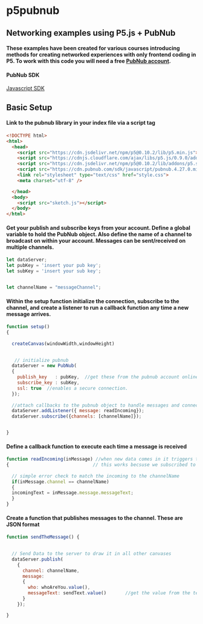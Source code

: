 # p5pubnub
## Networking examples using P5.js + PubNub
#### These examples have been created for various courses introducing methods for creating networked experiences with only frontend coding in P5. To work with this code you will need a free [PubNub account](pubnub.com).

#### PubNub SDK
[Javascript SDK](https://www.pubnub.com/docs/web-javascript/pubnub-javascript-sdk)

## Basic Setup
#### Link to the pubnub library in your index file via a script tag
```html
<!DOCTYPE html>
<html>
  <head>
    <script src="https://cdn.jsdelivr.net/npm/p5@0.10.2/lib/p5.min.js"></script>
    <script src="https://cdnjs.cloudflare.com/ajax/libs/p5.js/0.9.0/addons/p5.dom.min.js"></script>
    <script src="https://cdn.jsdelivr.net/npm/p5@0.10.2/lib/addons/p5.sound.min.js"></script>
    <script src="https://cdn.pubnub.com/sdk/javascript/pubnub.4.27.0.min.js"></script>
    <link rel="stylesheet" type="text/css" href="style.css">
    <meta charset="utf-8" />

  </head>
  <body>
    <script src="sketch.js"></script>
  </body>
</html>
```

#### Get your publish and subscribe keys from your account. Define a global variable to hold the PubNub object. Also define the name of a channel to broadcast on within your account.  Messages can be sent/received on multiple channels.

```javascript
let dataServer;
let pubKey = 'insert your pub key';
let subKey = 'insert your sub key';


let channelName = "messageChannel";

```

#### Within the setup function initialize the connection, subscribe to the channel, and create a listener to run a callback function any time a new message arrives.

```javascript
function setup() 
{
  
  createCanvas(windowWidth,windowHeight)
  

   // initialize pubnub
  dataServer = new PubNub(
  {
    publish_key   : pubKey,  //get these from the pubnub account online
    subscribe_key : subKey,  
    ssl: true  //enables a secure connection. 
  });
  
  //attach callbacks to the pubnub object to handle messages and connections
  dataServer.addListener({ message: readIncoming});
  dataServer.subscribe({channels: [channelName]});


}
 ```
#### Define a callback function to execute each time a message is received

```javascript
function readIncoming(inMessage) //when new data comes in it triggers this function, 
{                               // this works becsuse we subscribed to the channel in setup()
  
  // simple error check to match the incoming to the channelName
  if(inMessage.channel == channelName)
  {
  incomingText = inMessage.message.messageText;
  }
}
```

#### Create a function that publishes messages to the channel. These are JSON format
```javascript
function sendTheMessage() {
 

  // Send Data to the server to draw it in all other canvases
  dataServer.publish(
    {
      channel: channelName,
      message: 
      {
        who: whoAreYou.value(),
        messageText: sendText.value()       //get the value from the text box and send it as part of the message   
      }
    });

}
```

